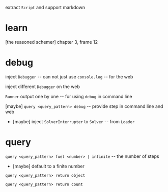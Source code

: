 extract `Script` and support markdown

# learn

[the reasoned schemer] chapter 3, frame 12

# debug

inject `Debugger` -- can not just use `console.log` -- for the web

inject different `Debugger` on the web

`Runner` output one by one -- for using `debug` in command line

[maybe] `query <query_pattern> debug` -- provide step in command line and web

- [maybe] inject `SolverInterrupter` to `Solver` -- from `Loader`

# query

`query <query_pattern> fuel <number> | infinite` -- the number of steps

- [maybe] default to a finite number

`query <query_pattern> return object`

`query <query_pattern> return count`
